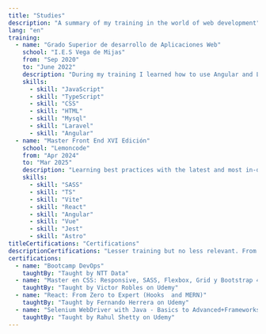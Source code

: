 ```yaml
---
title: "Studies"
description: "A summary of my training in the world of web development"
lang: "en"
training:
  - name: "Grado Superior de desarrollo de Aplicaciones Web"
    school: "I.E.S Vega de Mijas"
    from: "Sep 2020"
    to: "June 2022"
    description: "During my training I learned how to use Angular and Laravel frameworks. Database management with mysql and much more."
    skills:
      - skill: "JavaScript"
      - skill: "TypeScript"
      - skill: "CSS"
      - skill: "HTML"
      - skill: "Mysql"
      - skill: "Laravel"
      - skill: "Angular"
  - name: "Master Front End XVI Edición"
    school: "Lemoncode"
    from: "Apr 2024"
    to: "Mar 2025"
    description: "Learning best practices with the latest and most in-demand technologies in the frontend"
    skills:
      - skill: "SASS"
      - skill: "TS"
      - skill: "Vite"
      - skill: "React"
      - skill: "Angular"
      - skill: "Vue"
      - skill: "Jest"
      - skill: "Astro"
titleCertifications: "Certifications"
descriptionCertifications: "Lesser training but no less relevant. From a bootcamp to courses on online platforms."
certifications:
  - name: "Bootcamp DevOps"
    taughtBy: "Taught by NTT Data"
  - name: "Master en CSS: Responsive, SASS, Flexbox, Grid y Bootstrap 4"
    taughtBy: "Taught by Victor Robles on Udemy"
  - name: "React: From Zero to Expert (Hooks  and MERN)"
    taughtBy: "Taught by Fernando Herrera on Udemy"
  - name: "Selenium WebDriver with Java - Basics to Advanced+Frameworks"
    taughtBy: "Taught by Rahul Shetty on Udemy"
---
```

